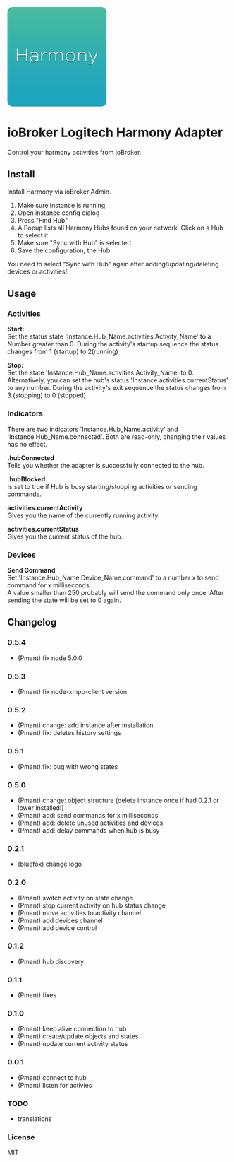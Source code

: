 ![Logo](admin/harmony.png)
# ioBroker Logitech Harmony Adapter

Control your harmony activities from ioBroker.

## Install
Install Harmony via ioBroker Admin.

1. Make sure Instance is running.
2. Open instance config dialog
3. Press "Find Hub"
4. A Popup lists all Harmony Hubs found on your network. Click on a Hub to select it.
5. Make sure "Sync with Hub" is selected 
5. Save the configuration, the Hub

You need to select "Sync with Hub" again after adding/updating/deleting devices or activities!

## Usage

### Activities
**Start:**  
Set the status state 'Instance.Hub_Name.activities.Activity_Name' to a Number greater than 0.
During the activity's startup sequence the status changes from 1 (startup) to 2(running)

**Stop:**  
Set the state 'Instance.Hub_Name.activities.Activity_Name' to 0.
Alternatively, you can set the hub's status 'Instance.activities.currentStatus' to any number.
During the activity's exit sequence the status changes from 3 (stopping) to 0 (stopped)

### Indicators
There are two indicators 'Instance.Hub_Name.activity' and 'Instance.Hub_Name.connected'. Both are read-only, changing their values has no effect.

**.hubConnected**  
Tells you whether the adapter is successfully connected to the hub.
 
**.hubBlocked**  
Is set to true if Hub is busy starting/stopping activities or sending commands.
 
**activities.currentActivity**  
Gives you the name of the currently running activity.

**activities.currentStatus**  
Gives you the current status of the hub.

### Devices
**Send Command**  
Set 'Instance.Hub_Name.Device_Name.command' to a number x to send command for x milliseconds.  
A value smaller than 250 probably will send the command only once.
After sending the state will be set to 0 again.

## Changelog

### 0.5.4
* (Pmant) fix node 5.0.0

### 0.5.3
* (Pmant) fix node-xmpp-client version

### 0.5.2
* (Pmant) change: add instance after installation
* (Pmant) fix: deletes history settings

### 0.5.1
* (Pmant) fix: bug with wrong states

### 0.5.0
* (Pmant) change: object structure (delete instance once if had 0.2.1 or lower installed!)
* (Pmant) add: send commands for x milliseconds
* (Pmant) add: delete unused activities and devices
* (Pmant) add: delay commands when hub is busy

### 0.2.1
* (bluefox) change logo

### 0.2.0
* (Pmant) switch activity on state change
* (Pmant) stop current activity on hub status change
* (Pmant) move activities to activity channel
* (Pmant) add devices channel
* (Pmant) add device control

### 0.1.2
* (Pmant) hub discovery

### 0.1.1
* (Pmant) fixes

### 0.1.0
* (Pmant) keep alive connection to hub
* (Pmant) create/update objects and states
* (Pmant) update current activity status

### 0.0.1
* (Pmant) connect to hub
* (Pmant) listen for activies


### TODO
* translations

### License
MIT



